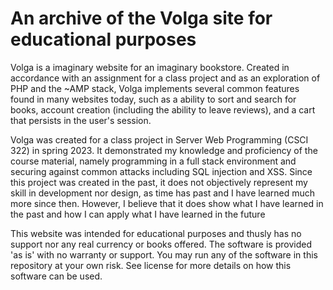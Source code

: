 # An archive of the Volga site for educational purposes

Volga is a imaginary website for an imaginary bookstore. Created in accordance with an assignment for a class project and as an exploration of PHP and the ~AMP stack, Volga implements several common features found in many websites today, such as a ability to sort and search for books, account creation (including the ability to leave reviews), and a cart that persists in the user's session.

Volga was created for a class project in Server Web Programming (CSCI 322) in spring 2023. It demonstrated my knowledge and proficiency of the course material, namely programming in a full stack environment and securing against common attacks including SQL injection and XSS. Since this project was created in the past, it does not objectively represent my skill in development nor design, as time has past and I have learned much more since then. However, I believe that it does show what I have learned in the past and how I can apply what I have learned in the future

This website was intended for educational purposes and thusly has no support nor any real currency or books offered. The software is provided 'as is' with no warranty or support. You may run any of the software in this repository at your own risk. See license for more details on how this software can be used.

